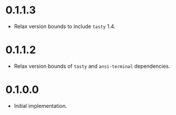 # 0.1.1.3

- Relax version bounds to include `tasty` 1.4.

# 0.1.1.2

- Relax version bounds of `tasty` and `ansi-terminal` dependencies.

# 0.1.0.0

- Initial implementation.
